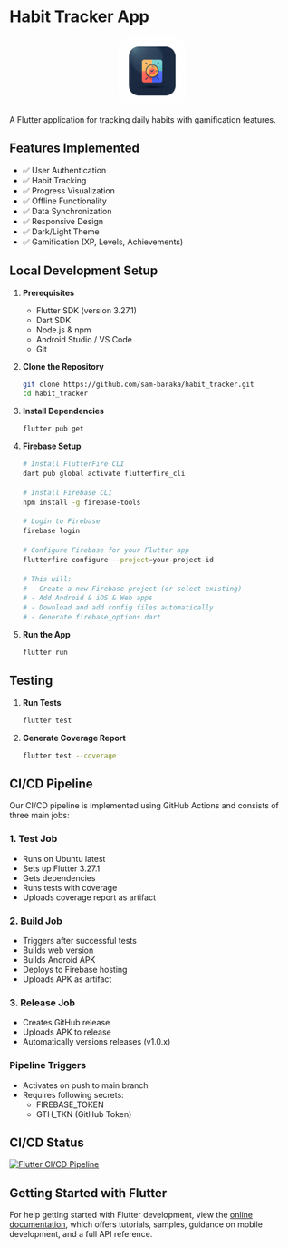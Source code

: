 # Habit Tracker App

<p align="center">
  <img src="https://github.com/sam-baraka/habit_tracker/blob/main/assets/icon/icon.jpeg" width="120" height="120" alt="Habit Tracker Icon" style="border-radius: 20px;">
</p>

A Flutter application for tracking daily habits with gamification features.


## Features Implemented
- ✅ User Authentication
- ✅ Habit Tracking
- ✅ Progress Visualization
- ✅ Offline Functionality
- ✅ Data Synchronization
- ✅ Responsive Design
- ✅ Dark/Light Theme
- ✅ Gamification (XP, Levels, Achievements)

## Local Development Setup

1. **Prerequisites**
   - Flutter SDK (version 3.27.1)
   - Dart SDK
   - Node.js & npm
   - Android Studio / VS Code
   - Git

2. **Clone the Repository**
   ```bash
   git clone https://github.com/sam-baraka/habit_tracker.git
   cd habit_tracker
   ```

3. **Install Dependencies**
   ```bash
   flutter pub get
   ```

4. **Firebase Setup**
   ```bash
   # Install FlutterFire CLI
   dart pub global activate flutterfire_cli

   # Install Firebase CLI
   npm install -g firebase-tools

   # Login to Firebase
   firebase login

   # Configure Firebase for your Flutter app
   flutterfire configure --project=your-project-id

   # This will:
   # - Create a new Firebase project (or select existing)
   # - Add Android & iOS & Web apps
   # - Download and add config files automatically
   # - Generate firebase_options.dart
   ```

5. **Run the App**
   ```bash
   flutter run
   ```

## Testing

1. **Run Tests**
   ```bash
   flutter test
   ```

2. **Generate Coverage Report**
   ```bash
   flutter test --coverage
   ```

## CI/CD Pipeline

Our CI/CD pipeline is implemented using GitHub Actions and consists of three main jobs:

### 1. Test Job
- Runs on Ubuntu latest
- Sets up Flutter 3.27.1
- Gets dependencies
- Runs tests with coverage
- Uploads coverage report as artifact

### 2. Build Job
- Triggers after successful tests
- Builds web version
- Builds Android APK
- Deploys to Firebase hosting
- Uploads APK as artifact

### 3. Release Job
- Creates GitHub release
- Uploads APK to release
- Automatically versions releases (v1.0.x)

### Pipeline Triggers
- Activates on push to main branch
- Requires following secrets:
  - FIREBASE_TOKEN
  - GTH_TKN (GitHub Token)

## CI/CD Status
[![Flutter CI/CD Pipeline](https://github.com/sam-baraka/habit_tracker/actions/workflows/main.yml/badge.svg)](https://github.com/sam-baraka/habit_tracker/actions/workflows/main.yml)

## Getting Started with Flutter

For help getting started with Flutter development, view the
[online documentation](https://docs.flutter.dev/), which offers tutorials,
samples, guidance on mobile development, and a full API reference.
